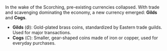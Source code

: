 In the wake of the Scorching, pre-existing currencies collapsed. With trade and scavenging dominating the economy, a new currency emerged: **Gilds** and **Cogs**.

- **Gilds** (*₲*): Gold-plated brass coins, standardized by Eastern trade guilds. Used for major transactions.
- **Cogs** (*C*): Smaller, gear-shaped coins made of iron or copper, used for everyday purchases.
